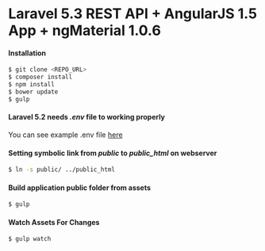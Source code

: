 # Laravel 5.3 REST API + AngularJS 1.5 App + ngMaterial 1.0.6

#### Installation
```sh
$ git clone <REPO_URL>
$ composer install
$ npm install
$ bower update
$ gulp
```
#### Laravel 5.2 needs _.env_ file to working properly
You can see example .env file [here](https://github.com/laravel/laravel/blob/master/.env.example)


#### Setting symbolic link from _public_ to _public_html_ on webserver
```sh
$ ln -s public/ ../public_html
```
#### Build application public folder from assets
```sh
$ gulp
```

#### Watch Assets For Changes
```sh
$ gulp watch
```
